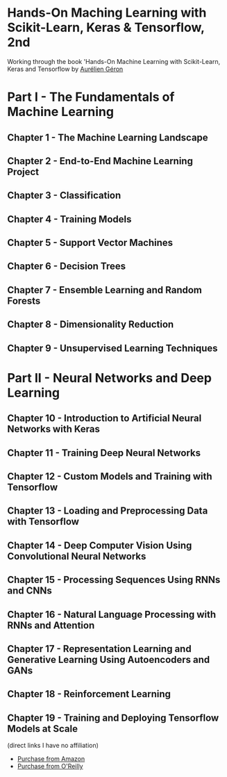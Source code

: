 # Hands-On Maching Learning with Scikit-Learn, Keras & Tensorflow, 2nd
 Working through the book 'Hands-On Machine Learning with Scikit-Learn, Keras and Tensorflow by [Aurélien Géron](https://github.com/ageron/handson-ml)
 
 # Part I - The Fundamentals of Machine Learning
 ## Chapter 1 - The Machine Learning Landscape
 ## Chapter 2 - End-to-End Machine Learning Project
 ## Chapter 3 - Classification
 ## Chapter 4 - Training Models
 ## Chapter 5 - Support Vector Machines
 ## Chapter 6 - Decision Trees
 ## Chapter 7 - Ensemble Learning and Random Forests
 ## Chapter 8 - Dimensionality Reduction
 ## Chapter 9 - Unsupervised Learning Techniques
 
 # Part II - Neural Networks and Deep Learning
 ## Chapter 10 - Introduction to Artificial Neural Networks with Keras
 ## Chapter 11 - Training Deep Neural Networks
 ## Chapter 12 - Custom Models and Training with Tensorflow
 ## Chapter 13 - Loading and Preprocessing Data with Tensorflow
 ## Chapter 14 - Deep Computer Vision Using Convolutional Neural Networks
 ## Chapter 15 - Processing Sequences Using RNNs and CNNs
 ## Chapter 16 - Natural Language Processing with RNNs and Attention
 ## Chapter 17 - Representation Learning and Generative Learning Using Autoencoders and GANs
 ## Chapter 18 - Reinforcement Learning
 ## Chapter 19 - Training and Deploying Tensorflow Models at Scale
 
 (direct links I have no affiliation)
- [Purchase from Amazon](https://www.amazon.com/Hands-Machine-Learning-Scikit-Learn-TensorFlow/dp/1492032646)
- [Purchase from O'Reilly](https://www.oreilly.com/library/view/hands-on-machine-learning/9781492032632/)
